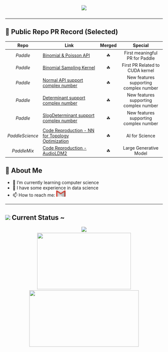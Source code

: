 <!--![banner3](https://github.com/NKNaN/NKNaN/assets/49900969/b2f4fc18-7629-43d7-b64d-8aec303b2349)-->

<!--
  <p align="center">
    <img src="https://count.getloli.com/get/@:NKNaN?theme=asoul">
  </p>
-->
  <h1 align="center"> <a href="https://sunguoqi.com/"> <img src="https://readme-typing-svg.herokuapp.com/?lines=To%20Live%20Freely%20Like%20A%20Cat;Keep%20curiosity,%20Artless%20And%20Elegance&center=true&size=40&width=600&height=70&font=Lobster&color=E3916E&vCenter=true"> </a> </h1>
<div>
	<hr>
</div>

 🌸 Public Repo PR Record (Selected)
-------------------------

Repo | Link | Merged | Special
:---: | --- | :---: | :---:
*Paddle* | [Binomial & Poisson API](https://github.com/PaddlePaddle/Paddle/pull/57856) | ☘ | First meaningful PR for Paddle |
*Paddle* | [Binomial Sampling Kernel](https://github.com/PaddlePaddle/Paddle/pull/59690) | ☘ | First PR Related to CUDA kernel |
*Paddle* | [Normal API support complex number](https://github.com/PaddlePaddle/Paddle/pull/64793) | ☘ | New features supporting complex number |
*Paddle* | [Determinant support complex number](https://github.com/PaddlePaddle/Paddle/pull/68390) | ☘ | New features supporting complex number |
*Paddle* | [SlogDeterminant support complex number](https://github.com/PaddlePaddle/Paddle/pull/68772) | ☘ | New features supporting complex number |
*PaddleScience* | [Code Reproduction - NN for Topology Optimization](https://github.com/PaddlePaddle/PaddleScience/pull/597) | ☘ | AI for Science |
*PaddleMix* | [Code Reproduction - AudioLDM2](https://github.com/PaddlePaddle/PaddleMIX/pull/366) | ☘ | Large Generative Model |



 🌸 About Me
-------------------------
- 🌱 I’m currently learning computer science
- 🔭 I have some experience in data science
- 📫 How to reach me: <a target="_blank" href="mailto:liruiwen616115@gmail.com"><img src="assets/google-gmail.svg" width="30" height="20" style="vertical-align:down; margin:0px"></img></a>


<div>
	<hr>
</div>

<!--
	//<img src="https://media.giphy.com/media/VgCDAzcKvsR6OM0uWg/giphy.gif" width="50"> Gifts for you ~
	//-------------------------
	
	//https://github.com/NKNaN/NKNaN/assets/49900969/62aa18b4-4a49-4326-9e0a-3ed82669a28b
-->

<img src="https://media.giphy.com/media/VgCDAzcKvsR6OM0uWg/giphy.gif" width="50"> Current Status ~
-------------------------

<div align="center"> <img src="https://github-readme-activity-graph.vercel.app/graph?username=NKNaN&theme=material-palenight" width=930/> </div>
<div align="center">
<span align="left"> <img src="https://github-readme-stats.vercel.app/api/top-langs/?username=NKNaN&hide_title=true&hide_border=true&layout=compact&theme=material-palenight&line_height=40&border_radius=0" width="300" height="180"> </span>
<span align="right"> <img src="https://github-readme-stats.vercel.app/api?username=NKNaN&hide_title=true&theme=material-palenight&card_width=350&border_radius=0" width="350" height="180"> </span>
</div>

